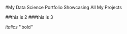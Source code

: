 #My Data Science Portfolio Showcasing All My Projects

##this is 2
###this is 3

*italics*
''bold''

